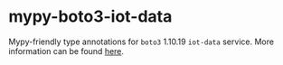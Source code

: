 # mypy-boto3-iot-data

Mypy-friendly type annotations for `boto3` 1.10.19 `iot-data` service.
More information can be found [here](https://github.com/vemel/mypy_boto3).